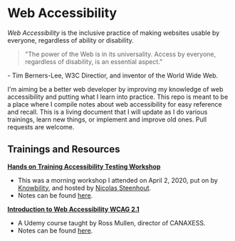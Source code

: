 # Web Accessibility

_Web Accessibility_ is the inclusive practice of making websites usable by everyone, regardless of ability or disability.


>"The power of the Web is in its universality. Access by everyone, regardless of disability, is an essential aspect."

\- Tim Berners-Lee, W3C Directior, and inventor of the World Wide Web.


I'm aiming be a better web developer by improving my knowledge of web accessibility and putting what I learn into practice. This repo is meant to be a place where I compile notes about web accessibility for easy reference and recall. This is a living document that I will update as I do various trainings, learn new things, or implement and improve old ones. Pull requests are welcome.


## Trainings and Resources

[**Hands on Training Accessibility Testing Workshop**](https://knowbility.org/services/online-training/hands-on-training-accessibility-testing-workshop/)
- This was a morning workshop I attended on April 2, 2020, put on by [Knowbility](https://knowbility.org/), and hosted by [Nicolas Steenhout](https://twitter.com/vavroom).
- Notes can be found [here](https://github.com/jreyes88/Web-Accessibility/tree/main/Hands%20on%20Training%20Accessibility%20Testing%20-%20Virtual%20Workshop).

[**Introduction to Web Accessibility WCAG 2.1**](https://www.udemy.com/course/introduction-to-web-accessibility-wcag21/)
- A Udemy course taught by Ross Mullen, director of CANAXESS.
- Notes can be found [here](https://github.com/jreyes88/Web-Accessibility/tree/main/Introduction%20to%20Web%20Accessibility%20and%20WCAG%202.1).